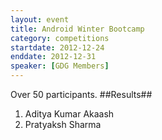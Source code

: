 ```yaml
---
layout: event
title: Android Winter Bootcamp
category: competitions
startdate: 2012-12-24
enddate: 2012-12-31
speaker: [GDG Members]
---
```


Over 50 participants.
##Results##
1.	Aditya Kumar Akaash
2.	Pratyaksh Sharma
